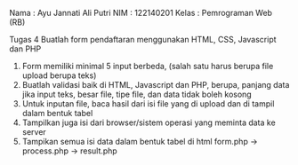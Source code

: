 Nama  : Ayu Jannati Ali Putri
NIM   : 122140201
Kelas : Pemrograman Web (RB)

Tugas 4
Buatlah form pendaftaran menggunakan HTML, CSS, Javascript dan PHP
1. Form memiliki minimal 5 input berbeda, (salah satu harus berupa file upload berupa
teks)
2. Buatlah validasi baik di HTML, Javascript dan PHP, berupa, panjang data jika input
teks, besar file, tipe file, dan data tidak boleh kosong
3. Untuk inputan file, baca hasil dari isi file yang di upload dan di tampil dalam bentuk
tabel
4. Tampilkan juga isi dari browser/sistem operasi yang meminta data ke server
5. Tampikan semua isi data dalam bentuk tabel di html
form.php -> process.php -> result.php
